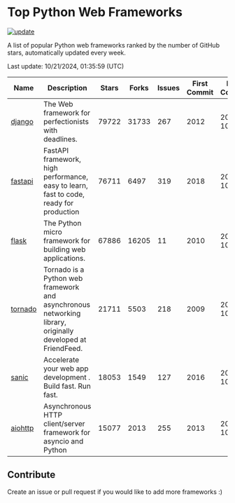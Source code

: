 # Top Python Web Frameworks

[![update](https://github.com/sunnysid3up/python-web-frameworks/actions/workflows/update.yml/badge.svg)](https://github.com/sunnysid3up/python-web-frameworks/actions/workflows/update.yml)

A list of popular Python web frameworks ranked by the number of GitHub stars, automatically updated every week.

Last update: 10/21/2024, 01:35:59 (UTC)

| Name          | Description          | Stars                     | Forks          | Issues               | First Commit        | Last Commit         |
|---------------|----------------------|---------------------------|----------------|----------------------|---------------------|---------------------|
| [django](https://github.com/django/django) | The Web framework for perfectionists with deadlines. | 79722 | 31733 | 267 | 2012 | 2024-10-21 |
| [fastapi](https://github.com/fastapi/fastapi) | FastAPI framework, high performance, easy to learn, fast to code, ready for production | 76711 | 6497 | 319 | 2018 | 2024-10-21 |
| [flask](https://github.com/pallets/flask) | The Python micro framework for building web applications. | 67886 | 16205 | 11 | 2010 | 2024-10-21 |
| [tornado](https://github.com/tornadoweb/tornado) | Tornado is a Python web framework and asynchronous networking library, originally developed at FriendFeed. | 21711 | 5503 | 218 | 2009 | 2024-10-20 |
| [sanic](https://github.com/sanic-org/sanic) |  Accelerate your web app development . Build fast. Run fast. | 18053 | 1549 | 127 | 2016 | 2024-10-21 |
| [aiohttp](https://github.com/aio-libs/aiohttp) | Asynchronous HTTP client/server framework for asyncio and Python | 15077 | 2013 | 255 | 2013 | 2024-10-20 |

## Contribute 

Create an issue or pull request if you would like to add more frameworks :)